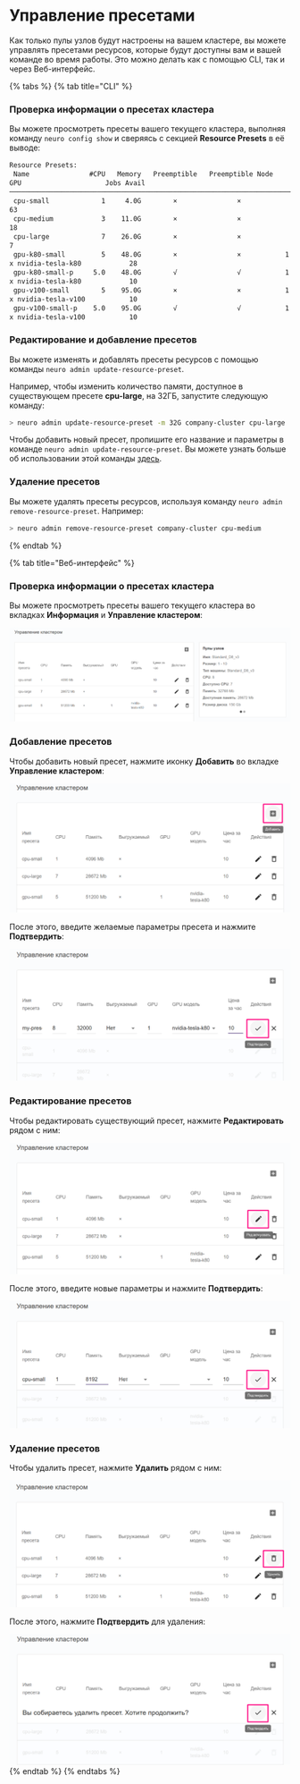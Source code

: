 # Управление пресетами

Как только пулы узлов будут настроены на вашем кластере, вы можете управлять пресетами ресурсов, которые будут доступны вам и вашей команде во время работы. Это можно делать как с помощью CLI, так и через Веб-интерфейс.

{% tabs %}
{% tab title="CLI" %}
### Проверка информации о пресетах кластера

Вы можете просмотреть пресеты вашего текущего кластера, выполняя команду `neuro config show` и сверяясь с секцией **Resource Presets** в её выводе:

```text
Resource Presets:
 Name               #CPU   Memory   Preemptible   Preemptible Node   GPU                     Jobs Avail
────────────────────────────────────────────────────────────────────────────────────────────────────────
 cpu-small             1     4.0G        ×               ×                                           63
 cpu-medium            3    11.0G        ×               ×                                           18
 cpu-large             7    26.0G        ×               ×                                            7
 gpu-k80-small         5    48.0G        ×               ×           1 x nvidia-tesla-k80            28
 gpu-k80-small-p     5.0    48.0G        √               √           1 x nvidia-tesla-k80            10
 gpu-v100-small        5    95.0G        ×               ×           1 x nvidia-tesla-v100           10
 gpu-v100-small-p    5.0    95.0G        √               √           1 x nvidia-tesla-v100           10
```

### Редактирование и добавление пресетов

Вы можете изменять и добавлять пресеты ресурсов с помощью команды `neuro admin update-resource-preset`. 

Например, чтобы изменить количество памяти, доступное в существующем пресете **cpu-large**, на 32ГБ, запустите следующую команду:

```bash
> neuro admin update-resource-preset -m 32G company-cluster cpu-large
```

Чтобы добавить новый пресет, пропишите его название и параметры в команде `neuro admin update-resource-preset`. Вы можете узнать больше об использовании этой команды [здесь](https://neu-ro.gitbook.io/neu-ro-cli-reference/commands/admin).

### Удаление пресетов

Вы можете удалять пресеты ресурсов, используя команду `neuro admin remove-resource-preset`. Например:

```bash
> neuro admin remove-resource-preset company-cluster cpu-medium
```
{% endtab %}

{% tab title="Веб-интерфейс" %}
### Проверка информации о пресетах кластера

Вы можете просмотреть пресеты вашего текущего кластера во вкладках **Информация** и **Управление кластером**:

![](../.gitbook/assets/image%20%28124%29.png)

### Добавление пресетов

Чтобы добавить новый пресет, нажмите иконку **Добавить** во вкладке **Управление кластером**:

![](../.gitbook/assets/image%20%28123%29.png)

После этого, введите желаемые параметры пресета и нажмите **Подтвердить**:

![](../.gitbook/assets/image%20%28126%29.png)

### Редактирование пресетов

Чтобы редактировать существующий пресет, нажмите **Редактировать** рядом с ним:

![](../.gitbook/assets/image%20%28128%29.png)

После этого, введите новые параметры и нажмите **Подтвердить**:

![](../.gitbook/assets/image%20%28129%29.png)

### Удаление пресетов

Чтобы удалить пресет, нажмите **Удалить** рядом с ним:

![](../.gitbook/assets/image%20%28127%29.png)

После этого, нажмите **Подтвердить** для удаления:

![](../.gitbook/assets/image%20%28125%29.png)
{% endtab %}
{% endtabs %}

